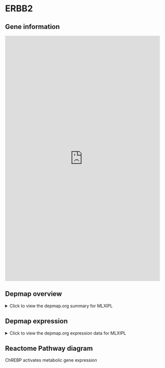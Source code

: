 <h1>ERBB2</h1>

<h2>Gene information</h2>
<iframe src="https://depmap.org/portal/gene/MLXIPL?tab=about" style="border:none;width:100%;height:800px"></iframe>

<h2>Depmap overview</h2>
<details>
  <summary>Click to view the depmap.org summary for MLXIPL</summary>
  <iframe src="https://depmap.org/portal/gene/MLXIPL?tab=overview" style="border:none;width:100%;height:800px"></iframe>
</details>

<h2>Depmap expression</h2>
<details>
  <summary>Click to view the depmap.org expression data for MLXIPL</summary>
  <iframe src="https://depmap.org/portal/gene/MLXIPL?tab=characterization" style="border:none;width:100%;height:800px"></iframe>
</details>



<h2>Reactome Pathway diagram</h2>
ChREBP activates metabolic gene expression
<div id="diagramHolder"></div>

<script>
    //Creating the Reactome Diagram widget
    //Take into account a proxy needs to be set up in your server side pointing to www.reactome.org
    function onReactomeDiagramReady(){  //This function is automatically called when the widget code is ready to be used
        var diagram = Reactome.Diagram.create({
            "placeHolder" : "diagramHolder",
            "width" : 900,
            "height" : 500
        });

        //Initialising it to the "Hemostasis" pathway
        diagram.loadDiagram("R-HSA-163765");

        //Adding different listeners

        diagram.onDiagramLoaded(function (loaded) {
            console.info("Loaded ", loaded);
            diagram.flagItems("BAD");
	    diagram.flagItems("Q92934");
            if (loaded == "R-HSA-163765") diagram.selectItem("R-HSA-163765");
        });

     }
</script>



